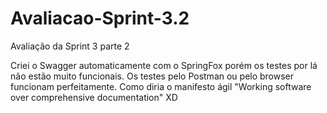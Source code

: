 # Avaliacao-Sprint-3.2
Avaliação da Sprint 3 parte 2

Criei o Swagger automaticamente com o SpringFox porém os testes por lá não estão muito funcionais.
Os testes pelo Postman ou pelo browser funcionam perfeitamente.
Como diria o manifesto ágil "Working software over comprehensive documentation" XD
